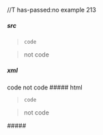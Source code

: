 //T has-passed:no
example 213
##### src
>     code

>    not code
##### xml
<?xml version="1.0" encoding="UTF-8"?>
<!DOCTYPE document SYSTEM "CommonMark.dtd">
<document xmlns="http://commonmark.org/xml/1.0">
  <block_quote>
    <code_block>code
</code_block>
  </block_quote>
  <block_quote>
    <paragraph>
      <text>not code</text>
    </paragraph>
  </block_quote>
</document>
##### html
<blockquote>
<pre><code>code
</code></pre>
</blockquote>
<blockquote>
<p>not code</p>
</blockquote>
#####
